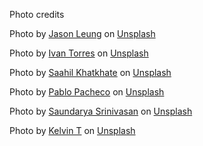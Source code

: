 Photo credits

Photo by <a href="https://unsplash.com/@ninjason?utm_content=creditCopyText&utm_medium=referral&utm_source=unsplash">Jason Leung</a> on <a href="https://unsplash.com/photos/photo-of-pub-set-in-room-during-daytime-poI7DelFiVA?utm_content=creditCopyText&utm_medium=referral&utm_source=unsplash">Unsplash</a>

Photo by <a href="https://unsplash.com/@iavnt?utm_content=creditCopyText&utm_medium=referral&utm_source=unsplash">Ivan Torres</a> on <a href="https://unsplash.com/photos/pizza-with-berries-MQUqbmszGGM?utm_content=creditCopyText&utm_medium=referral&utm_source=unsplash">Unsplash</a>

Photo by <a href="https://unsplash.com/@saahilkhatkhate?utm_content=creditCopyText&utm_medium=referral&utm_source=unsplash">Saahil Khatkhate</a> on <a href="https://unsplash.com/photos/pizza-on-brown-wooden-table-kfDsMDyX1K0?utm_content=creditCopyText&utm_medium=referral&utm_source=unsplash">Unsplash</a>

Photo by <a href="https://unsplash.com/@pablopacheco_videografo?utm_content=creditCopyText&utm_medium=referral&utm_source=unsplash">Pablo Pacheco</a> on <a href="https://unsplash.com/photos/close-up-photo-of-pizza-with-cheese-D3Mag4BKqns?utm_content=creditCopyText&utm_medium=referral&utm_source=unsplash">Unsplash</a>

Photo by <a href="https://unsplash.com/@saundiii?utm_content=creditCopyText&utm_medium=referral&utm_source=unsplash">Saundarya Srinivasan</a> on <a href="https://unsplash.com/photos/pizza-with-green-leaves-on-top-60nzTP7_hMQ?utm_content=creditCopyText&utm_medium=referral&utm_source=unsplash">Unsplash</a>

Photo by <a href="https://unsplash.com/@gogofoto?utm_content=creditCopyText&utm_medium=referral&utm_source=unsplash">Kelvin T</a> on <a href="https://unsplash.com/photos/pizza-on-brown-wooden-tray-AcA8moIiD3g?utm_content=creditCopyText&utm_medium=referral&utm_source=unsplash">Unsplash</a>
